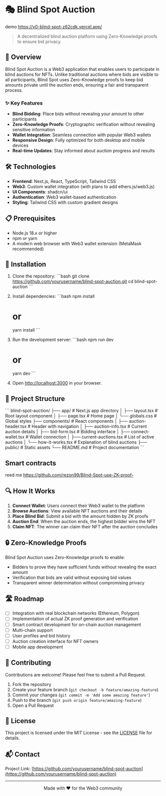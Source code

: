 # 🎭 Blind Spot Auction

demo https://v0-blind-spot-z62cdk.vercel.app/

> A decentralized blind auction platform using Zero-Knowledge proofs to ensure bid privacy.

## 🚀 Overview

Blind Spot Auction is a Web3 application that enables users to participate in blind auctions for NFTs. Unlike traditional auctions where bids are visible to all participants, Blind Spot uses Zero-Knowledge proofs to keep bid amounts private until the auction ends, ensuring a fair and transparent process.

### ✨ Key Features

- **Blind Bidding**: Place bids without revealing your amount to other participants
- **Zero-Knowledge Proofs**: Cryptographic verification without revealing sensitive information
- **Wallet Integration**: Seamless connection with popular Web3 wallets
- **Responsive Design**: Fully optimized for both desktop and mobile devices
- **Real-time Updates**: Stay informed about auction progress and results

## 🛠️ Technologies

- **Frontend**: Next.js, React, TypeScript, Tailwind CSS
- **Web3**: Custom wallet integration (with plans to add ethers.js/web3.js)
- **UI Components**: shadcn/ui
- **Authentication**: Web3 wallet-based authentication
- **Styling**: Tailwind CSS with custom gradient designs

## 📋 Prerequisites

- Node.js 18.x or higher
- npm or yarn
- A modern web browser with Web3 wallet extension (MetaMask recommended)

## 🔧 Installation

1. Clone the repository:
   \`\`\`bash
   git clone https://github.com/yourusername/blind-spot-auction.git
   cd blind-spot-auction
   \`\`\`

2. Install dependencies:
   \`\`\`bash
   npm install
   # or
   yarn install
   \`\`\`

3. Run the development server:
   \`\`\`bash
   npm run dev
   # or
   yarn dev
   \`\`\`

4. Open [http://localhost:3000](http://localhost:3000) in your browser.

## 📁 Project Structure

\`\`\`
blind-spot-auction/
├── app/                  # Next.js app directory
│   ├── layout.tsx        # Root layout component
│   ├── page.tsx          # Home page
│   └── globals.css       # Global styles
├── components/           # React components
│   ├── auction-header.tsx    # Header with navigation
│   ├── auction-info.tsx      # Current auction details
│   ├── bid-form.tsx          # Bidding interface
│   ├── connect-wallet.tsx    # Wallet connection
│   ├── current-auctions.tsx  # List of active auctions
│   └── how-it-works.tsx      # Explanation of blind auctions
├── public/               # Static assets
└── README.md             # Project documentation
\`\`\`

## Smart contracts
reed me https://github.com/rezon99/Blind-Spot-use-ZK-proof-

## 🔍 How It Works

1. **Connect Wallet**: Users connect their Web3 wallet to the platform
2. **Browse Auctions**: View available NFT auctions and their details
3. **Place Blind Bid**: Submit a bid with the amount hidden by ZK proofs
4. **Auction End**: When the auction ends, the highest bidder wins the NFT
5. **Claim NFT**: The winner can claim their NFT after the auction concludes

## 🔒 Zero-Knowledge Proofs

Blind Spot Auction uses Zero-Knowledge proofs to enable:

- Bidders to prove they have sufficient funds without revealing the exact amount
- Verification that bids are valid without exposing bid values
- Transparent winner determination without compromising privacy

## 🛣️ Roadmap

- [ ] Integration with real blockchain networks (Ethereum, Polygon)
- [ ] Implementation of actual ZK proof generation and verification
- [ ] Smart contract development for on-chain auction management
- [ ] Multi-chain support
- [ ] User profiles and bid history
- [ ] Auction creation interface for NFT owners
- [ ] Mobile app development

## 🤝 Contributing

Contributions are welcome! Please feel free to submit a Pull Request.

1. Fork the repository
2. Create your feature branch (`git checkout -b feature/amazing-feature`)
3. Commit your changes (`git commit -m 'Add some amazing feature'`)
4. Push to the branch (`git push origin feature/amazing-feature`)
5. Open a Pull Request

## 📄 License

This project is licensed under the MIT License - see the [LICENSE](LICENSE) file for details.

## 📬 Contact

Project Link: [https://github.com/yourusername/blind-spot-auction](https://github.com/yourusername/blind-spot-auction)

---

<p align="center">Made with ❤️ for the Web3 community</p>
